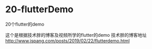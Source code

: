 # 20-flutterDemo
 20个flutter的demo
 
 这个是根据技术胖的博客及视频所学的flutter的demo
 技术胖的博客地址 http://www.jspang.com/posts/2019/02/22/flutterdemo.html
